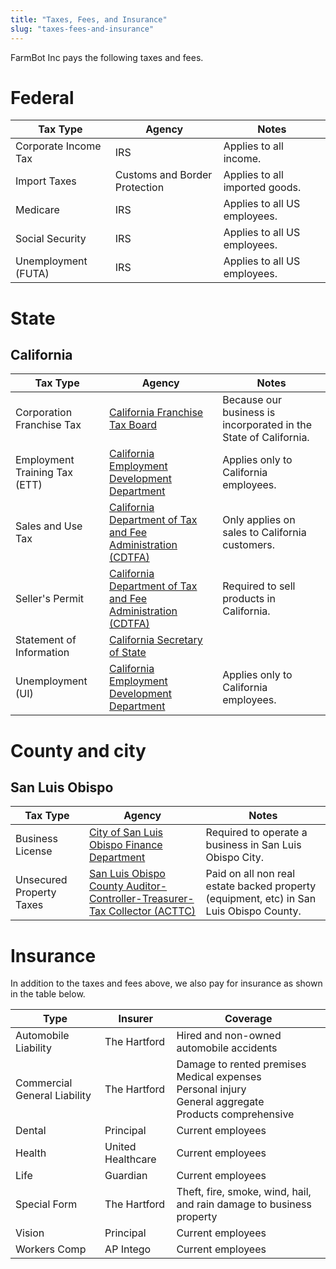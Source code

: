 ```yaml
---
title: "Taxes, Fees, and Insurance"
slug: "taxes-fees-and-insurance"
---
```


FarmBot Inc pays the following taxes and fees.

# Federal

|Tax Type                      |Agency                        |Notes                         |
|------------------------------|------------------------------|------------------------------|
|Corporate Income Tax          |IRS                           |Applies to all income.
|Import Taxes                  |Customs and Border Protection |Applies to all imported goods.
|Medicare                      |IRS                           |Applies to all US employees.
|Social Security               |IRS                           |Applies to all US employees.
|Unemployment (FUTA)           |IRS                           |Applies to all US employees.

# State

## California

|Tax Type                      |Agency                        |Notes                         |
|------------------------------|------------------------------|------------------------------|
|Corporation Franchise Tax     |[California Franchise Tax Board](https://www.ftb.ca.gov/)|Because our business is incorporated in the State of California.
|Employment Training Tax (ETT) |[California Employment Development Department](https://www.edd.ca.gov)|Applies only to California employees.
|Sales and Use Tax             |[California Department of Tax and Fee Administration (CDTFA)](https://onlineservices.cdtfa.ca.gov/)|Only applies on sales to California customers.
|Seller's Permit               |[California Department of Tax and Fee Administration (CDTFA)](http://www.ca.gov/Agencies/Tax-and-Fee-Administration-California-Department-of/Agency-Services/Apply-for-Sellers-Permit)|Required to sell products in California.
|Statement of Information      |[California Secretary of State](https://businessfilings.sos.ca.gov/)|
|Unemployment (UI)             |[California Employment Development Department](https://www.edd.ca.gov)|Applies only to California employees.

# County and city

## San Luis Obispo

|Tax Type                      |Agency                        |Notes                         |
|------------------------------|------------------------------|------------------------------|
|Business License              |[City of San Luis Obispo Finance Department](https://businessrenewal.slocity.org/)|Required to operate a business in San Luis Obispo City.
|Unsecured Property Taxes      |[San Luis Obispo County Auditor-Controller-Treasurer-Tax Collector (ACTTC)](https://services.slocountytax.org/)|Paid on all non real estate backed property (equipment, etc) in San Luis Obispo County.

# Insurance

In addition to the taxes and fees above, we also pay for insurance as shown in the table below.

|Type                          |Insurer                       |Coverage                      |
|------------------------------|------------------------------|------------------------------|
|Automobile Liability          |The Hartford                  |Hired and non-owned automobile accidents
|Commercial General Liability  |The Hartford                  |Damage to rented premises<br>Medical expenses<br>Personal injury<br>General aggregate<br>Products comprehensive
|Dental                        |Principal                     |Current employees
|Health                        |United Healthcare             |Current employees
|Life                          |Guardian                      |Current employees
|Special Form                  |The Hartford                  |Theft, fire, smoke, wind, hail, and rain damage to business property
|Vision                        |Principal                     |Current employees
|Workers Comp                  |AP Intego                     |Current employees




